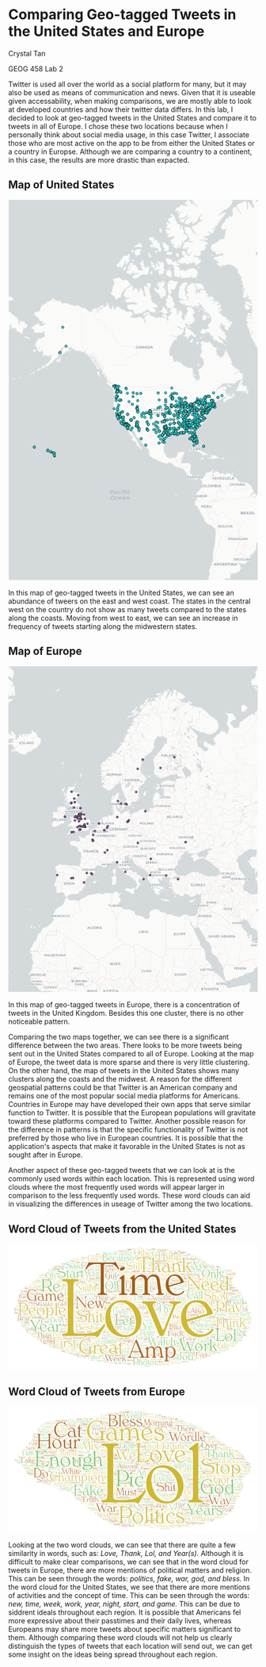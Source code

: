 # Comparing Geo-tagged Tweets in the United States and Europe
Crystal Tan

GEOG 458
Lab 2 

Twitter is used all over the world as a social platform for many, but it may also be used as means of communication and news. Given that it is useable given accessability, when making comparisons, we are mostly able to look at developed countries and how their twitter data differs. In this lab, I decided to look at geo-tagged tweets in the United States and compare it to tweets in all of Europe. I chose these two locations because when I personally think about social media usage, in this case Twitter, I associate those who are most active on the app to be from either the United States or a country in Europse. Although we are comparing a country to a continent, in this case, the results are more drastic than expacted.

## Map of United States
![Map of US](/img/geotweets1_png.png)

In this map of geo-tagged tweets in the United States, we can see an abundance of tweers on the east and west coast. The states in the central west on the country do not show as many tweets compared to the states along the coasts. Moving from west to east, we can see an increase in frequency of tweets starting along the midwestern states. 

## Map of Europe
![Map of Europe](/img/gwotweets2_png.png)

In this map of geo-tagged tweets in Europe, there is a concentration of tweets in the United Kingdom. Besides this one cluster, there is no other noticeable pattern.

Comparing the two maps together, we can see there is a significant difference between the two areas. There looks to be more tweets being sent out in the United States compared to all of Europe. Looking at the map of Europe, the tweet data is more sparse and there is very little clustering. On the other hand, the map of tweets in the United States shows many clusters along the coasts and the midwest. 
A reason for the different geospatial patterns could be that Twitter is an American company and remains one of the most popular social media platforms for Americans. Countries in Europe may have developed their own apps that serve similar function to Twitter. It is possible that the European populations will gravitate toward these platforms compared to Twitter. Another possible reason for the difference in patterns is that the specific functionality of Twitter is not preferred by those who live in European countries. It is possible that the application's aspects that make it favorable in the United States is not as sought after in Europe. 

Another aspect of these geo-tagged tweets that we can look at is the commonly used words within each location. This is represented using word clouds where the most frequently used words will appear larger in comparison to the less frequently used words. These word clouds can aid in visualizing the differences in useage of Twitter among the two locations.

## Word Cloud of Tweets from the United States
![word cloud 1](/img/wordcloud1.png)

## Word Cloud of Tweets from Europe
![word cloud 2](/img/wordcloud2.png)

Looking at the two word clouds, we can see that there are quite a few similarity in words, such as: *Love, Thank, Lol, and Year(s).* Although it is difficult to make clear comparisons, we can see that in the word cloud for tweets in Europe, there are more mentions of political matters and religion. This can be seen through the words: *politics, fake, war, god, and bless.* In the word cloud for the United States, we see that there are more mentions of activities and the concept of time. This can be seen through the words: *new, time, week, work, year, night, start, and game.* This can be due to siddrent ideals throughout each region. It is possible that Americans fel more expressive about their passtimes and their daily lives, whereas Europeans may share more tweets about specific matters significant to them.
Although comparing these word clouds will not help us clearly distinguish the types of tweets that each location will send out, we can get some insight on the ideas being spread throughout each region. 
